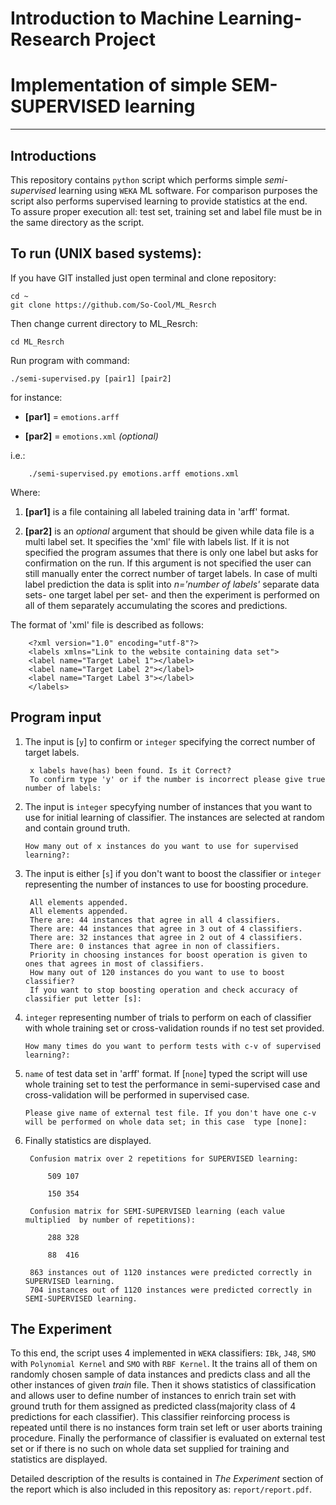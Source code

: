 # **Introduction to Machine Learning- Research Project**
# **Implementation of simple SEM-SUPERVISED learning**

---

## Introductions
This repository contains `python` script which performs simple *semi-supervised* learning using `WEKA` ML software. For comparison purposes the script also performs supervised learning to provide statistics at the end.  
To assure proper execution all: test set, training set and label file must be in the same directory as the script.

## To run (UNIX based systems):
If you have GIT installed just open terminal and clone repository:

    cd ~
    git clone https://github.com/So-Cool/ML_Resrch

Then change current directory to ML_Resrch:

    cd ML_Resrch

Run program with command:

    ./semi-supervised.py [pair1] [pair2]

for instance:

 - **[par1]** = `emotions.arff`

 - **[par2]** = `emotions.xml` *(optional)*

i.e.:

    	./semi-supervised.py emotions.arff emotions.xml

Where:

1. **\[par1\]** is a file containing all labeled training data in 'arff' format.

2. **\[par2\]** is an *optional* argument that should be given while data file is a multi label set. It specifies the 'xml' file with labels list. If it is not specified the program assumes that there is only one label but asks for confirmation on the run. If this argument is not specified the user can still manually enter the correct number of target labels. In case of multi label prediction the data is split into *n='number of labels'* separate data sets- one target label per set- and then the experiment is performed on all of them separately accumulating the scores and predictions.

The format of 'xml' file is described as follows:

		<?xml version="1.0" encoding="utf-8"?>
		<labels xmlns="Link to the website containing data set">
	    <label name="Target Label 1"></label>
	    <label name="Target Label 2"></label>
	    <label name="Target Label 3"></label>
	    </labels>

## Program input
1. The input is [`y`] to confirm or `integer` specifying the correct number of target labels.

		x labels have(has) been found. Is it Correct?
		To confirm type 'y' or if the number is incorrect please give true number of labels:

2. The input is `integer` specyfying number of instances that you want to use for initial learning of classifier. The instances are selected at random and contain ground truth.

	`How many out of x instances do you want to use for supervised learning?:`

3. The input is either [`s`] if you don't want to boost the classifier or `integer` representing the number of instances to use for boosting procedure.

		All elements appended.
		All elements appended.
		There are: 44 instances that agree in all 4 classifiers.
		There are: 44 instances that agree in 3 out of 4 classifiers.
		There are: 32 instances that agree in 2 out of 4 classifiers.
		There are: 0 instances that agree in non of classifiers.
		Priority in choosing instances for boost operation is given to ones that agrees in most of classifiers.
		How many out of 120 instances do you want to use to boost classifier?
		If you want to stop boosting operation and check accuracy of classifier put letter [s]: 

4. `integer` representing number of trials to perform on each of classifier with whole training set or cross-validation rounds if no test set provided. 

	`How many times do you want to perform tests with c-v of supervised learning?: `

5. `name` of test data set in 'arff' format. If [`none`] typed the script will use whole training set to test the performance in semi-supervised case and cross-validation will be performed in supervised case.

	`Please give name of external test file. If you don't have one c-v will be performed on whole data set; in this case  type [none]: `

6. Finally statistics are displayed.

		Confusion matrix over 2 repetitions for SUPERVISED learning:

			509	107

			150	354

		Confusion matrix for SEMI-SUPERVISED learning (each value multiplied  by number of repetitions):

			288	328

			88	416

		863 instances out of 1120 instances were predicted correctly in SUPERVISED learning.
		704 instances out of 1120 instances were predicted correctly in SEMI-SUPERVISED learning.


## The Experiment
To this end, the script uses 4 implemented in `WEKA` classifiers: `IBk`, `J48`, `SMO` with `Polynomial Kernel` and `SMO` with `RBF Kernel`. It the trains all of them on randomly chosen sample of data instances and predicts class and all the other instances of given *train* file. Then it shows statistics of classification and allows user to define number of instances to enrich train set with ground truth for them assigned as predicted class(majority class of 4 predictions for each classifier). This classifier reinforcing process is repeated until there is no instances form train set left or user aborts training procedure. Finally the performance of classifier is evaluated on external test set or if there is no such on whole data set supplied for training and statistics are displayed.

Detailed description of the results is contained in *The Experiment* section of the report which is also included in this repository as: `report/report.pdf`.